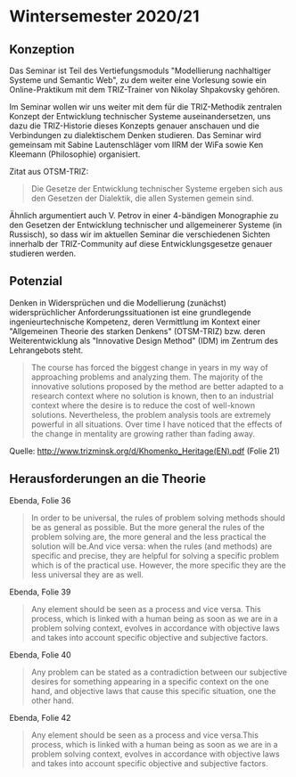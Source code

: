 # Wintersemester 2020/21

## Konzeption

Das Seminar ist Teil des Vertiefungsmoduls "Modellierung nachhaltiger Systeme
und Semantic Web", zu dem weiter eine Vorlesung sowie ein Online-Praktikum mit
dem TRIZ-Trainer von Nikolay Shpakovsky gehören.

Im Seminar wollen wir uns weiter mit dem für die TRIZ-Methodik zentralen
Konzept der Entwicklung technischer Systeme auseinandersetzen, uns dazu die
TRIZ-Historie dieses Konzepts genauer anschauen und die Verbindungen zu
dialektischem Denken studieren.  Das Seminar wird gemeinsam mit Sabine
Lautenschläger vom IIRM der WiFa sowie Ken Kleemann (Philosophie) organisiert.

Zitat aus OTSM-TRIZ:
> Die Gesetze der Entwicklung technischer Systeme ergeben sich aus den
> Gesetzen der Dialektik, die allen Systemen gemein sind.

Ähnlich argumentiert auch V. Petrov in einer 4-bändigen Monographie zu den
Gesetzen der Entwicklung technischer und allgemeinerer Systeme (in Russisch),
so dass wir im aktuellen Seminar die verschiedenen Sichten innerhalb der
TRIZ-Community auf diese Entwicklungsgesetze genauer studieren werden.

## Potenzial 

Denken in Widersprüchen und die Modellierung (zunächst) widersprüchlicher
Anforderungssituationen ist eine grundlegende ingenieurtechnische Kompetenz,
deren Vermittlung im Kontext einer "Allgemeinen Theorie des starken Denkens"
(OTSM-TRIZ) bzw. deren Weiterentwicklung als "Innovative Design Method" (IDM)
im Zentrum des Lehrangebots steht.

> The course has forced the biggest change in years in my way of approaching
> problems and analyzing them. The majority of the innovative solutions
> proposed by the method are better adapted to a research context where no
> solution is known, then to an industrial context where the desire is to
> reduce the cost of well-known solutions. Nevertheless, the problem analysis
> tools are extremely powerful in all situations. Over time I have noticed
> that the effects of the change in mentality are growing rather than fading
> away.

Quelle: <http://www.trizminsk.org/d/Khomenko_Heritage(EN).pdf> (Folie 21)

## Herausforderungen an die Theorie

Ebenda, Folie 36
> In order to be universal, the rules of problem solving methods should be as
> general as possible. But the more general the rules of the problem solving
> are, the more general and the less practical the solution will be.And vice
> versa: when the rules (and methods) are specific and precise, they are
> helpful for solving a specific problem which is of the practical use.
> However, the more specific they are the less universal they are as well.

Ebenda, Folie 39
> Any element should be seen as a process and vice versa. This process, which
> is linked with a human being as soon as we are in a problem solving context,
> evolves in accordance with objective laws and takes into account specific
> objective and subjective factors.

Ebenda, Folie 40
> Any problem can be stated as a contradiction between our subjective desires
> for something appearing in a specific context on the one hand, and objective
> laws that cause this specific situation, one the other hand.

Ebenda, Folie 42
> Any element should be seen as a process and vice versa.This process, which
> is linked with a human being as soon as we are in a problem solving context,
> evolves in accordance with objective laws and takes into account specific
> objective and subjective factors.